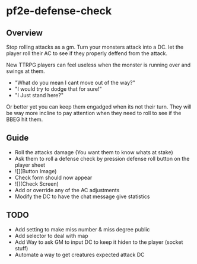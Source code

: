 # pf2e-defense-check
## Overview
Stop rolling attacks as a gm. Turn your monsters attack into a DC.
let the player roll their AC to see if they properly deffend from the attack.

New TTRPG players can feel useless when the monster is running over and swings at them. 
- "What do you mean I cant move out of the way?"
- "I would try to dodge that for sure!"
- "I Just stand here?"

Or better yet you can keep them engadged when its not their turn. They
will be way more incline to pay attention when they need to roll to see 
if the BBEG hit them.

## Guide
- Roll the attacks damage (You want them to know whats at stake)
- Ask them to roll a defense check by pression defense roll button on the player sheet
- ![](Button Image)
- Check form should now appear
- ![](Check Screen)
- Add or override any of the AC adjustments
- Modify the DC to have the chat message give statistics

## TODO
- Add setting to make miss number & miss degree public
- Add selector to deal with map
- Add Way to ask GM to input DC to keep it hiden to the player (socket stuff)
- Automate a way to get creatures expected attack DC


